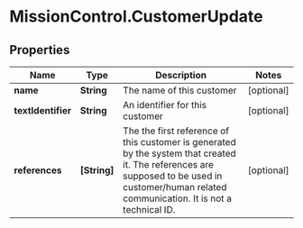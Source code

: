 # MissionControl.CustomerUpdate

## Properties
Name | Type | Description | Notes
------------ | ------------- | ------------- | -------------
**name** | **String** | The name of this customer | [optional] 
**textIdentifier** | **String** | An identifier for this customer | [optional] 
**references** | **[String]** | The the first reference of this customer is generated by the system that created it. The references are supposed to be used in customer/human related communication. It is not a technical ID. | [optional] 
